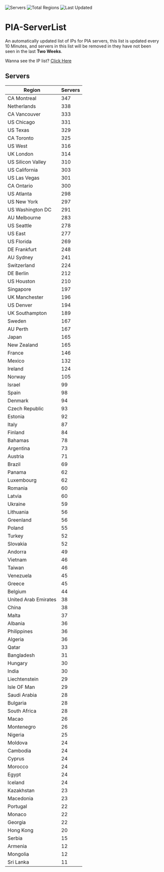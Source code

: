 ![Servers](https://img.shields.io/badge/Servers-11,599-darkgreen)
![Total Regions](https://img.shields.io/badge/Total_Regions-97-darkgreen)
![Last Updated](https://img.shields.io/badge/Last_Updated-April_29_2024_09:50_EDT-darkgreen)

# PIA-ServerList
An automatically updated list of IPs for PIA servers, this list is updated every 10 Minutes, and servers in this list will be removed in they have not been seen in the last **Two Weeks**.

Wanna see the IP list? [Click Here](./servers.json)

## Servers
| Region               | Servers |
|----------------------|---------|
| CA Montreal | 347 |
| Netherlands | 338 |
| CA Vancouver | 333 |
| US Chicago | 331 |
| US Texas | 329 |
| CA Toronto | 325 |
| US West | 316 |
| UK London | 314 |
| US Silicon Valley | 310 |
| US California | 303 |
| US Las Vegas | 301 |
| CA Ontario | 300 |
| US Atlanta | 298 |
| US New York | 297 |
| US Washington DC | 291 |
| AU Melbourne | 283 |
| US Seattle | 278 |
| US East | 277 |
| US Florida | 269 |
| DE Frankfurt | 248 |
| AU Sydney | 241 |
| Switzerland | 224 |
| DE Berlin | 212 |
| US Houston | 210 |
| Singapore | 197 |
| UK Manchester | 196 |
| US Denver | 194 |
| UK Southampton | 189 |
| Sweden | 167 |
| AU Perth | 167 |
| Japan | 165 |
| New Zealand | 165 |
| France | 146 |
| Mexico | 132 |
| Ireland | 124 |
| Norway | 105 |
| Israel | 99 |
| Spain | 98 |
| Denmark | 94 |
| Czech Republic | 93 |
| Estonia | 92 |
| Italy | 87 |
| Finland | 84 |
| Bahamas | 78 |
| Argentina | 73 |
| Austria | 71 |
| Brazil | 69 |
| Panama | 62 |
| Luxembourg | 62 |
| Romania | 60 |
| Latvia | 60 |
| Ukraine | 59 |
| Lithuania | 56 |
| Greenland | 56 |
| Poland | 55 |
| Turkey | 52 |
| Slovakia | 52 |
| Andorra | 49 |
| Vietnam | 46 |
| Taiwan | 46 |
| Venezuela | 45 |
| Greece | 45 |
| Belgium | 44 |
| United Arab Emirates | 38 |
| China | 38 |
| Malta | 37 |
| Albania | 36 |
| Philippines | 36 |
| Algeria | 36 |
| Qatar | 33 |
| Bangladesh | 31 |
| Hungary | 30 |
| India | 30 |
| Liechtenstein | 29 |
| Isle OF Man | 29 |
| Saudi Arabia | 28 |
| Bulgaria | 28 |
| South Africa | 28 |
| Macao | 26 |
| Montenegro | 26 |
| Nigeria | 25 |
| Moldova | 24 |
| Cambodia | 24 |
| Cyprus | 24 |
| Morocco | 24 |
| Egypt | 24 |
| Iceland | 24 |
| Kazakhstan | 23 |
| Macedonia | 23 |
| Portugal | 22 |
| Monaco | 22 |
| Georgia | 22 |
| Hong Kong | 20 |
| Serbia | 15 |
| Armenia | 12 |
| Mongolia | 12 |
| Sri Lanka | 11 |